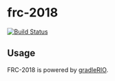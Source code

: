 # frc-2018

[![Build Status](https://travis-ci.org/chopshop-166/frc-2018.svg?branch=master)](https://travis-ci.org/chopshop-166/frc-2018)

## Usage

FRC-2018 is powered by [gradleRIO](http://github.com/Open-RIO/GradleRIO).
